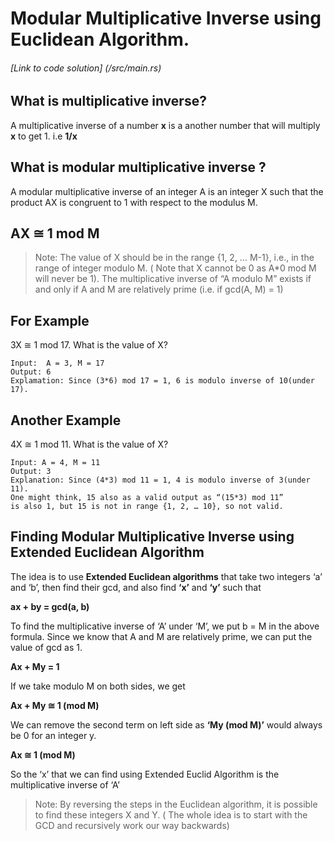 # Modular Multiplicative Inverse using Euclidean Algorithm.
###### [Link to code solution] (/src/main.rs)

## What is multiplicative inverse? 
A multiplicative inverse of a number **x** is a another number that will multiply **x** to get 1.  i.e **1/x**

## What is modular multiplicative inverse ?
A modular multiplicative inverse of an integer A is an integer X such that the product AX is congruent to 1 with respect to the modulus M. 

##           AX ≅ 1 mod M

> Note: The value of X should be in the range {1, 2, … M-1}, i.e., in the range of integer modulo M. ( Note that X cannot be 0 as A*0 mod M will never be 1). The  multiplicative inverse of “A modulo M” exists if and only if A and M are relatively prime (i.e. if gcd(A, M) = 1)


## **For Example**
3X ≅ 1 mod 17. What is the value of X?
```
Input:  A = 3, M = 17
Output: 6
Explamation: Since (3*6) mod 17 = 1, 6 is modulo inverse of 10(under 17).
```
## **Another Example**
4X ≅ 1 mod 11. What is the value of X?

```
Input: A = 4, M = 11
Output: 3
Explanation: Since (4*3) mod 11 = 1, 4 is modulo inverse of 3(under 11).
One might think, 15 also as a valid output as “(15*3) mod 11” 
is also 1, but 15 is not in range {1, 2, … 10}, so not valid.
```


## Finding Modular Multiplicative Inverse using Extended Euclidean Algorithm
The idea is to use **Extended Euclidean algorithms** that take two integers ‘a’ and ‘b’, then find their gcd, and also find **‘x’** and **‘y’** such that 

**ax + by = gcd(a, b)**

To find the multiplicative inverse of ‘A’ under ‘M’, we put b = M in the above formula. Since we know that A and M are relatively prime, we can put the value of gcd as 1.

**Ax + My = 1**

If we take modulo M on both sides, we get

**Ax + My ≅ 1 (mod M)**

We can remove the second term on left side as **‘My (mod M)’** would always be 0 for an integer y. 

**Ax  ≅ 1 (mod M)**

So the ‘x’ that we can find using Extended Euclid Algorithm is the multiplicative inverse of ‘A’

> Note: By reversing the steps in the Euclidean algorithm, it is possible to find these integers X and Y. ( The whole idea is to start with the GCD and recursively work our way backwards)
